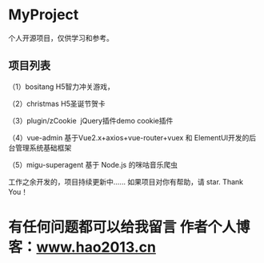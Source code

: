 # MyProject
个人开源项目，仅供学习和参考。

## 项目列表
（1）bositang H5智力冲关游戏，

（2）christmas H5圣诞节贺卡

（3）plugin/zCookie  jQuery插件demo cookie插件

（4）vue-admin 基于Vue2.x+axios+vue-router+vuex 和 ElementUI开发的后台管理系统基础框架 

（5）migu-superagent 基于 Node.js 的咪咕音乐爬虫

工作之余开发的，项目持续更新中...... 如果项目对你有帮助，请 star. Thank You！

# 有任何问题都可以给我留言 作者个人博客：www.hao2013.cn

